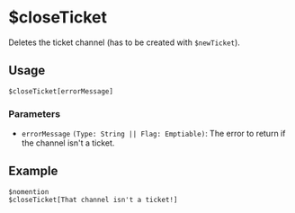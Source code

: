 # $closeTicket
Deletes the ticket channel (has to be created with `$newTicket`).

## Usage
```
$closeTicket[errorMessage]
```

### Parameters
- `errorMessage` `(Type: String || Flag: Emptiable)`: The error to return if the channel isn't a ticket.

## Example
```
$nomention
$closeTicket[That channel isn't a ticket!]
```
